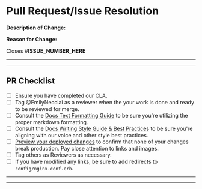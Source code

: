 # Pull Request/Issue Resolution

**Description of Change:**

**Reason for Change:**

Closes #**ISSUE_NUMBER_HERE**


---
---

## PR Checklist
- [ ] Ensure you have completed our CLA.
- [ ] Tag @EmilyNecciai as a reviewer when the your work is done and ready to be reviewed for merge.
- [ ] Consult the [Docs Text Formatting Guide](https://github.com/Appboy/success/wiki/Docs-Text-Formatting-Guide) to be sure you're utilizing the proper markdown formatting.
- [ ] Consult the [Docs Writing Style Guide & Best Practices](https://github.com/Appboy/success/wiki/Writing-Style-Guide-&-Best-Practices) to be sure you're aligning with our voice and other style best practices.
- [ ] [Preview your deployed changes](https://homeslice.braze.com/docs) to confirm that none of your changes break production. Pay close attention to links and images.
- [ ] Tag others as Reviewers as necessary.
- [ ] If you have modified any links, be sure to add redirects to `config/nginx.conf.erb`.

---
---

<!-- Thanks for filling me out! If you have any thoughts on how to improve this template, please file an issue or reach out to @EmilyNecciai. -->
